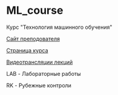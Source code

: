 # ML_course
Курс "Технология машинного обучения"

[Сайт преподователя](https://ugapanyuk.github.io/) 

[Страница курса](https://github.com/ugapanyuk/ml_course_2022/wiki/COURSE_TMO)

[Видеотрансляции лекций](https://youtube.com/playlist?list=PL9vFTJYocFHomDo2q7Cdl6KfsheYJQUdh)

LAB - Лабораторные работы 

RK - Рубежные контроли
